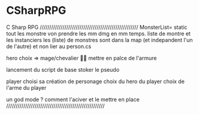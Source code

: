 # CSharpRPG

C Sharp RPG
////////////////////////////////////////////////////
MonsterList= static tout les monstre von prendre les mm dmg en mm temps.
liste de montre et les instanciers
les (liste) de monstres sont dans la map (et indepandent l'un de l'autre) et non lier au person.cs

 hero choix => mage/chevalier 🧙🤴
mettre en palce de l'armure

lancement du script de base
stoker le pseudo

player choisi sa création de personage
choix du hero du player
choix de l'arme du player

un god mode ? comment l'aciver et le mettre en place
////////////////////////////////////////////////////
